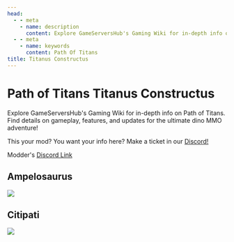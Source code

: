 ```yaml
---
head:
  - - meta
    - name: description
      content: Explore GameServersHub's Gaming Wiki for in-depth info on Path of Titans. Find details on gameplay, features, and updates for the ultimate dino MMO adventure! 
  - - meta
    - name: keywords
      content: Path Of Titans
title: Titanus Constructus
---
```


# Path of Titans Titanus Constructus


Explore GameServersHub's Gaming Wiki for in-depth info on Path of Titans. Find details on gameplay, features, and updates for the ultimate dino MMO adventure! 

This your mod? You want your info here? Make a ticket in our [Discord!](https://discord.gg/gsh) 

Modder's [Discord Link](#)

## Ampelosaurus
<a href='./Path-of-Titans-Ampelosaurus' target='_blank'> <img src='https://web-cdn.alderongames.com/files/790/conversions/Ampelo_Mod_Icon-icon.jpg' /> </a>

## Citipati
<a href='./Path-of-Titans-TCCitipati' target='_blank'> <img src='https://web-cdn.alderongames.com/files/1046/conversions/Citipati_Mod_Icon-icon.jpg' /> </a>
